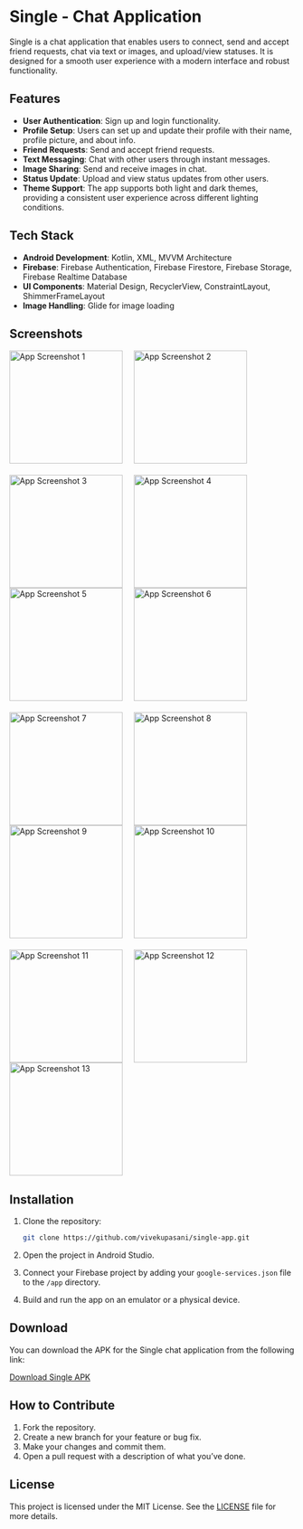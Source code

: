 

# Single - Chat Application

Single is a chat application that enables users to connect, send and accept friend requests, chat via text or images, and upload/view statuses. It is designed for a smooth user experience with a modern interface and robust functionality.

## Features

- **User Authentication**: Sign up and login functionality.
- **Profile Setup**: Users can set up and update their profile with their name, profile picture, and about info.
- **Friend Requests**: Send and accept friend requests.
- **Text Messaging**: Chat with other users through instant messages.
- **Image Sharing**: Send and receive images in chat.
- **Status Update**: Upload and view status updates from other users.
- **Theme Support**: The app supports both light and dark themes, providing a consistent user experience across different lighting conditions.

## Tech Stack

- **Android Development**: Kotlin, XML, MVVM Architecture
- **Firebase**: Firebase Authentication, Firebase Firestore, Firebase Storage, Firebase Realtime Database
- **UI Components**: Material Design, RecyclerView, ConstraintLayout, ShimmerFrameLayout
- **Image Handling**: Glide for image loading

## Screenshots

<div style="display: flex; flex-wrap: wrap; gap: 20px;">
  <img src="https://github.com/user-attachments/assets/e07f8266-53b6-4242-925a-6472b0688b78" width="200" alt="App Screenshot 1">
  <img src="https://github.com/user-attachments/assets/5366435a-a4be-41b4-aaf0-b6ac0fbcd134" width="200" alt="App Screenshot 2">
  <img src="https://github.com/user-attachments/assets/c5ca457f-cee2-4e43-8d4e-7d329b62971d" width="200" alt="App Screenshot 3">
  <img src="https://github.com/user-attachments/assets/f863d5b7-bff3-4eb6-ab8a-a7fa4d72ab74" width="200" alt="App Screenshot 4">
</div>

<div style="display: flex; flex-wrap: wrap; gap: 20px;">
  <img src="https://github.com/user-attachments/assets/93cca13f-136a-4df8-924e-483b1728d576" width="200" alt="App Screenshot 5">
  <img src="https://github.com/user-attachments/assets/cc2488ec-225a-4587-8c5b-42cca3f3cd8a" width="200" alt="App Screenshot 6">
  <img src="https://github.com/user-attachments/assets/8fe89437-5a0e-460c-8206-4648eab2ed12" width="200" alt="App Screenshot 7">
  <img src="https://github.com/user-attachments/assets/ad78766e-24b6-4db3-9e1c-c0786785b25f" width="200" alt="App Screenshot 8">
</div>

<div style="display: flex; flex-wrap: wrap; gap: 20px;">
  <img src="https://github.com/user-attachments/assets/29c93d8d-4b5b-4269-a6a4-d827fdc59797" width="200" alt="App Screenshot 9">
  <img src="https://github.com/user-attachments/assets/10d8ee39-1745-4a08-b113-5fd1ec0fa646" width="200" alt="App Screenshot 10">
  <img src="https://github.com/user-attachments/assets/ed290c44-72e1-4344-b5af-469a0ef3a5dc" width="200" alt="App Screenshot 11">
  <img src="https://github.com/user-attachments/assets/70bf540f-3bb8-4258-8763-c533ada2d5a4" width="200" alt="App Screenshot 12">
</div>

<div style="display: flex; flex-wrap: wrap; gap: 20px;">
  <img src="https://github.com/user-attachments/assets/1e7a10e3-7eaf-4e48-b14f-1c7740a2f0d4" width="200" alt="App Screenshot 13">
</div>

## Installation

1. Clone the repository:

    ```bash
    git clone https://github.com/vivekupasani/single-app.git
    ```

2. Open the project in Android Studio.
3. Connect your Firebase project by adding your `google-services.json` file to the `/app` directory.
4. Build and run the app on an emulator or a physical device.

## Download

You can download the APK for the Single chat application from the following link:

[Download Single APK](https://www.dropbox.com/scl/fi/ssv8ou822cojowu6dv351/Single-Messenger.apk?rlkey=jqac5mesztzy3jgzpnl68n9zd&st=ju40fc6b&dl=0)

## How to Contribute

1. Fork the repository.
2. Create a new branch for your feature or bug fix.
3. Make your changes and commit them.
4. Open a pull request with a description of what you’ve done.

## License

This project is licensed under the MIT License. See the [LICENSE](LICENSE) file for more details.
